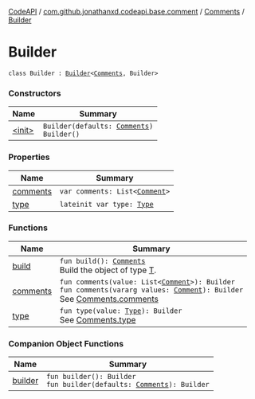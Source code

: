 [CodeAPI](../../../index.md) / [com.github.jonathanxd.codeapi.base.comment](../../index.md) / [Comments](../index.md) / [Builder](.)

# Builder

`class Builder : `[`Builder`](../../../com.github.jonathanxd.codeapi.builder/-builder/index.md)`<`[`Comments`](../index.md)`, Builder>`

### Constructors

| Name | Summary |
|---|---|
| [&lt;init&gt;](-init-.md) | `Builder(defaults: `[`Comments`](../index.md)`)`<br>`Builder()` |

### Properties

| Name | Summary |
|---|---|
| [comments](comments.md) | `var comments: List<`[`Comment`](../../-comment/index.md)`>` |
| [type](type.md) | `lateinit var type: `[`Type`](../-type/index.md) |

### Functions

| Name | Summary |
|---|---|
| [build](build.md) | `fun build(): `[`Comments`](../index.md)<br>Build the object of type [T](#). |
| [comments](comments.md) | `fun comments(value: List<`[`Comment`](../../-comment/index.md)`>): Builder`<br>`fun comments(vararg values: `[`Comment`](../../-comment/index.md)`): Builder`<br>See [Comments.comments](../comments.md) |
| [type](type.md) | `fun type(value: `[`Type`](../-type/index.md)`): Builder`<br>See [Comments.type](../type.md) |

### Companion Object Functions

| Name | Summary |
|---|---|
| [builder](builder.md) | `fun builder(): Builder`<br>`fun builder(defaults: `[`Comments`](../index.md)`): Builder` |
